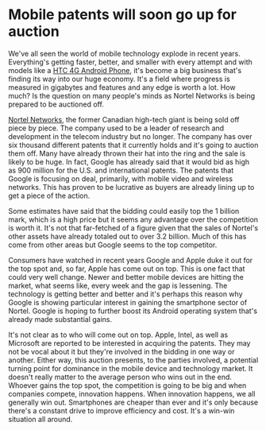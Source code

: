 # Mobile patents will soon go up for auction

We've all seen the world of mobile technology explode in recent years. Everything's getting faster, better, and smaller with every attempt and with models like a <a href="http://htc.t-mobile.com/sensation">HTC 4G Android Phone</a>, it's become a big business that's finding its way into our huge economy. It's a field where progress is measured in gigabytes and features and any edge is worth a lot. How much? Is the question on many people's minds as Nortel Networks is being prepared to be auctioned off.

<a href="http://moconews.net/article/419-nortel-delays-mobile-patent-auction-one-week-as-bidders-get-ready/">Nortel Networks</a>, the former Canadian high-tech giant is being sold off piece by piece. The company used to be a leader of research and development in the telecom industry but no longer. The company has over six thousand different patents that it currently holds and it's going to auction them off. Many have already thrown their hat into the ring and the sale is likely to be huge. In fact, Google has already said that it would bid as high as 900 million for the U.S. and international patents. The patents that Google is focusing on deal, primarily, with mobile video and wireless networks. This has proven to be lucrative as buyers are already lining up to get a piece of the action.

Some estimates have said that the bidding could easily top the 1 billion mark, which is a high price but it seems any advantage over the competition is worth it. It's not that far-fetched of a figure given that the sales of Nortel's other assets have already totaled out to over 3.2 billion. Much of this has come from other areas but Google seems to the top competitor. 

Consumers have watched in recent years Google and Apple duke it out for the top spot and, so far, Apple has come out on top. This is one fact that could very well change. Newer and better mobile devices are hitting the market, what seems like, every week and the gap is lessening. The technology is getting better and better and it's perhaps this reason why Google is showing particular interest in gaining the smartphone sector of Nortel. Google is hoping to further boost its Android operating system that's already made substantial gains. 

It's not clear as to who will come out on top. Apple, Intel, as well as Microsoft are reported to be interested in acquiring the patents. They may not be vocal about it but they're involved in the bidding in one way or another. Either way, this auction presents, to the parties involved, a potential turning point for dominance in the mobile device and technology market. It doesn't really matter to the average person who wins out in the end. Whoever gains the top spot, the competition is going to be big and when companies compete, innovation happens. When innovation happens, we all generally win out. Smartphones are cheaper than ever and it's only because there's a constant drive to improve efficiency and cost. It's a win-win situation all around.
